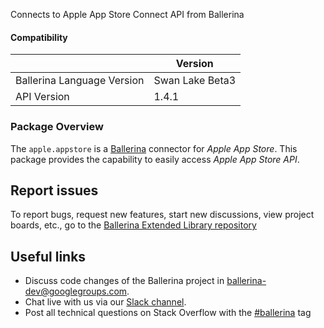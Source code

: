 Connects to Apple App Store Connect API from Ballerina

#### Compatibility
|                               | Version         |
|-------------------------------|-----------------|
| Ballerina Language Version    | Swan Lake Beta3 |
| API Version                   | 1.4.1           |

### Package Overview
The `apple.appstore` is a [Ballerina](https://ballerina.io/) connector for *Apple App Store*.
This package provides the capability to easily access *Apple App Store API*.
## Report issues
To report bugs, request new features, start new discussions, view project boards, etc., go to the [Ballerina Extended Library repository](https://github.com/ballerina-platform/ballerina-extended-library)

## Useful links
- Discuss code changes of the Ballerina project in [ballerina-dev@googlegroups.com](mailto:ballerina-dev@googlegroups.com).
- Chat live with us via our [Slack channel](https://ballerina.io/community/slack/).
- Post all technical questions on Stack Overflow with the [#ballerina](https://stackoverflow.com/questions/tagged/ballerina) tag
